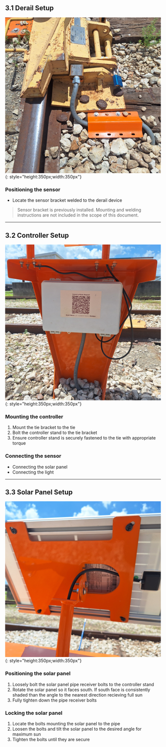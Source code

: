 ## 3.1 Derail Setup

![Derail Sensor](assets/derail_sensor.jpg){: style="height:350px;width:350px"}

### Positioning the sensor

* Locate the sensor bracket welded to the derail device

> Sensor bracket is previously installed. Mounting and welding instructions are not included in the scope of this document.

---

## 3.2 Controller Setup

![Derail Sensor](assets/derail_housing.jpg){: style="height:350px;width:350px"}

### Mounting the controller

1. Mount the tie bracket to the tie
2. Bolt the controller stand to the tie bracket
3. Ensure controller stand is securely fastened to the tie with appropriate torque

### Connecting the sensor
* Connecting the solar panel
* Connecting the light

---

## 3.3 Solar Panel Setup

![Derail Solar Panel](assets/solar_adjust.jpg){: style="height:350px;width:350px"}

### Positioning the solar panel

1. Loosely bolt the solar panel pipe receiver bolts to the controller stand
2. Rotate the solar panel so it faces south. If south face is consistently shaded than the angle to the nearest direction recieving full sun
3. Fully tighten down the pipe receiver bolts 

### Locking the solar panel

1. Locate the bolts mounting the solar panel to the pipe
2. Loosen the bolts and tilt the solar panel to the desired angle for maximum sun
3. Tighten the bolts until they are secure
